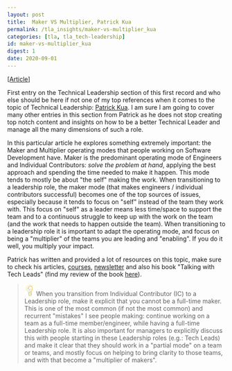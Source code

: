 ```yaml
---
layout: post
title:  Maker VS Multiplier, Patrick Kua
permalink: /tla_insights/maker-vs-multiplier_kua
categories: [tla, tla_tech-leadership]
id: maker-vs-multiplier_kua
digest: 1
date: 2020-09-01
---
```


[[Article](https://www.patkua.com/blog/maker-vs-multiplier)]

First entry on the Technical Leadership section of this first record and who else should be here if not one of my top references when it comes to the topic of Technical Leadership: [Patrick Kua](https://www.patkua.com/). I am sure I am going to cover many other entries in this section from Patrick as he does not stop creating top notch content and insights on how to be a better Technical Leader and manage all the many dimensions of such a role.

In this particular article he explores something extremely important: the Maker and Multiplier operating modes that people working on Software Development have. Maker is the predominant operating mode of Engineers and Individual Contributors: *solve the problem at hand*, applying the best approach and spending the time needed to make it happen. This mode tends to mostly be about "the self" making the work. When transitioning to a leadership role, the maker mode (that makes engineers / individual contributors successful) becomes one of the top sources of issues, especially because it tends to focus on "self" instead of the team they work with. This focus on "self" as a leader means less time/space to support the team and to a continuous struggle to keep up with the work on the team (and the work that needs to happen outside the team). When transitioning to a leadership role it is important to adapt the operating mode, and focus on being a "multiplier" of the teams you are leading and "enabling". If you do it well, you multiply your impact.

Patrick has written and provided a lot of resources on this topic, make sure to check his articles, [courses](https://techlead.academy), [newsletter](http://levelup.patkua.com/) and also his book "Talking with Tech Leads" (find my review of the book [here](https://esilva.net/articles/talking_with_tech_leads)).

> ![light](/assets/light-bulb.png) When you transition from Individual Contributor (IC) to a Leadership role, make it explicit that you cannot be a full-time maker. This is one of the most common (if not the most common) and recurrent "mistakes" I see people making: continue working on a team as a full-time member/engineer, while having a full-time Leadership role. It is also important for managers to explicitly discuss this with people starting in these Leadership roles (e.g.: Tech Leads) and make it clear that they should work in a "partial mode" on a team or teams, and mostly focus on helping to bring clarity to those teams, and with that become a "multiplier of makers".